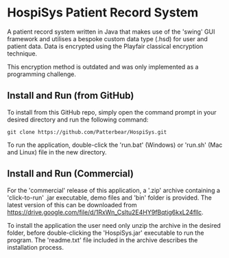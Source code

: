 # HospiSys Patient Record System
A patient record system written in Java that makes use of the 'swing' GUI framework and utilises a bespoke custom data type (.hsd) for user and patient data. Data is encrypted using the Playfair classical encryption technique.

This encryption method is outdated and was only implemented as a programming challenge.

## Install and Run (from GitHub)
To install from this GitHub repo, simply open the command prompt in your desired directory and run the following command:

```git clone https://github.com/Patterbear/HospiSys.git```

To run the application, double-click the 'run.bat' (Windows) or 'run.sh' (Mac and Linux) file in the new directory.

## Install and Run (Commercial)
For the 'commercial' release of this application, a '.zip' archive containing a 'click-to-run' .jar executable, demo files and 'bin' folder is provided. The latest version of this can be downloaded from https://drive.google.com/file/d/1RxWn_Csltu2E4HY9fBqtig6kxL24fllc.

To install the application the user need only unzip the archive in the desired folder, before double-clicking the 'HospiSys.jar' executable to run the program. The 'readme.txt' file included in the archive describes the installation process.
